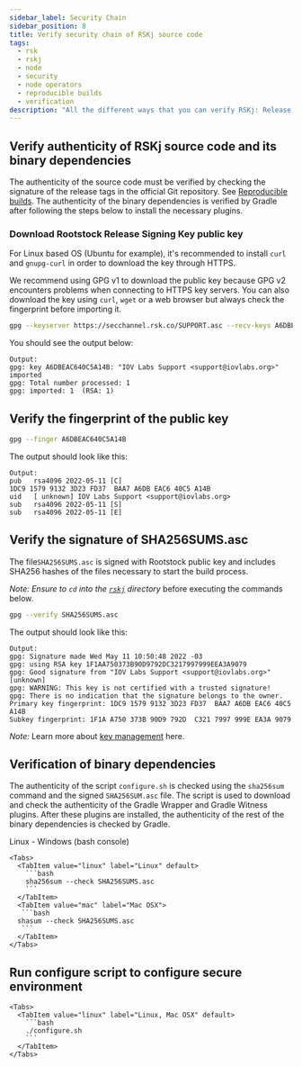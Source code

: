 ```yaml
---
sidebar_label: Security Chain
sidebar_position: 8
title: Verify security chain of RSKj source code
tags:
  - rsk
  - rskj
  - node
  - security
  - node operators
  - reproducible builds
  - verification
description: "All the different ways that you can verify RSKj: Release signing key, fingerprint of the public key, SHA256SUMS.asc, binary dependencies, secure environment script"
---
```


## Verify authenticity of RSKj source code and its binary dependencies

The authenticity of the source code must be verified by checking the signature of the release tags in the official Git repository. See [Reproducible builds](/node-operators/setup/reproducible-build/). The authenticity of the binary dependencies is verified by Gradle after following the steps below to install the necessary plugins.

### Download Rootstock Release Signing Key public key

For Linux based OS (Ubuntu for example), it's recommended to install `curl` and `gnupg-curl` in order to download the key through HTTPS.

We recommend using GPG v1 to download the public key because GPG v2 encounters problems when connecting to HTTPS key servers. You can also download the key using `curl`, `wget` or a web browser but always check the fingerprint before importing it.

```bash
gpg --keyserver https://secchannel.rsk.co/SUPPORT.asc --recv-keys A6DBEAC640C5A14B
```

You should see the output below:

```text
Output:
gpg: key A6DBEAC640C5A14B: "IOV Labs Support <support@iovlabs.org>" imported
gpg: Total number processed: 1
gpg: imported: 1  (RSA: 1)
```

## Verify the fingerprint of the public key

```bash
gpg --finger A6DBEAC640C5A14B
```

The output should look like this:

```text
Output:
pub   rsa4096 2022-05-11 [C]
1DC9 1579 9132 3D23 FD37  BAA7 A6DB EAC6 40C5 A14B
uid   [ unknown] IOV Labs Support <support@iovlabs.org>
sub   rsa4096 2022-05-11 [S]
sub   rsa4096 2022-05-11 [E]
```

## Verify the signature of SHA256SUMS.asc

The file`SHA256SUMS.asc` is signed with Rootstock public key and includes SHA256 hashes of the files necessary to start the build process.

_Note: Ensure to `cd` into the [`rskj`](https://github.com/rsksmart/rskj) directory_ before executing the commands below.

```bash
gpg --verify SHA256SUMS.asc
```

The output should look like this:

```text
Output:
gpg: Signature made Wed May 11 10:50:48 2022 -03
gpg: using RSA key 1F1AA750373B90D9792DC3217997999EEA3A9079
gpg: Good signature from "IOV Labs Support <support@iovlabs.org>" [unknown]
gpg: WARNING: This key is not certified with a trusted signature!
gpg: There is no indication that the signature belongs to the owner.
Primary key fingerprint: 1DC9 1579 9132 3D23 FD37  BAA7 A6DB EAC6 40C5 A14B
Subkey fingerprint: 1F1A A750 373B 90D9 792D  C321 7997 999E EA3A 9079
```

_Note:_ Learn more about [key management](https://www.gnupg.org/gph/en/manual/x334.html) here.

## Verification of binary dependencies

The authenticity of the script `configure.sh` is checked using the `sha256sum` command and the signed `SHA256SUM.asc` file. The script is used to download and check the authenticity of the Gradle Wrapper and Gradle Witness plugins. After these plugins are installed, the authenticity of the rest of the binary dependencies is checked by Gradle.

Linux - Windows (bash console)

````mdx-code-block
<Tabs>
  <TabItem value="linux" label="Linux" default>
    ```bash
    sha256sum --check SHA256SUMS.asc
    ```
  </TabItem>
  <TabItem value="mac" label="Mac OSX">
   ```bash
  shasum --check SHA256SUMS.asc
   ```
  </TabItem>
</Tabs>
````

## Run configure script to configure secure environment

````mdx-code-block
<Tabs>
  <TabItem value="linux" label="Linux, Mac OSX" default>
    ```bash
    ./configure.sh
    ```
  </TabItem>
</Tabs>
````
